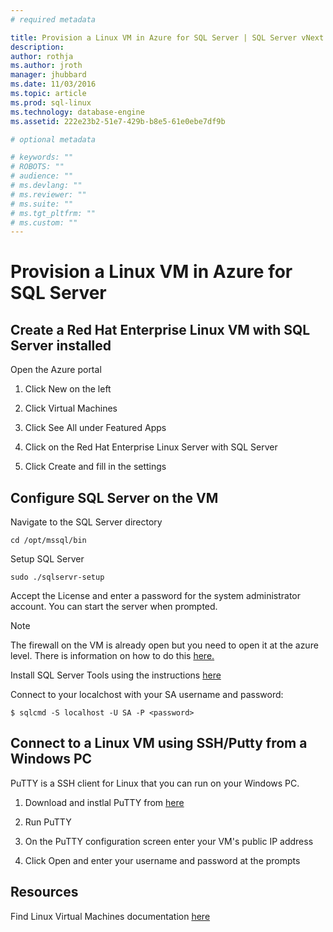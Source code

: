 ```yaml
---
# required metadata

title: Provision a Linux VM in Azure for SQL Server | SQL Server vNext CTP1
description: 
author: rothja 
ms.author: jroth 
manager: jhubbard
ms.date: 11/03/2016
ms.topic: article
ms.prod: sql-linux
ms.technology: database-engine
ms.assetid: 222e23b2-51e7-429b-b8e5-61e0ebe7df9b

# optional metadata

# keywords: ""
# ROBOTS: ""
# audience: ""
# ms.devlang: ""
# ms.reviewer: ""
# ms.suite: ""
# ms.tgt_pltfrm: ""
# ms.custom: ""
---
```

# Provision a Linux VM in Azure for SQL Server

## Create a Red Hat Enterprise Linux VM with SQL Server installed

Open the Azure portal

1. Click New on the left

2. Click Virtual Machines

3. Click See All under Featured Apps

4. Click on the Red Hat Enterprise Linux Server with SQL Server

5. Click Create and fill in the settings

## Configure SQL Server on the VM

Navigate to the SQL Server directory

    cd /opt/mssql/bin

Setup SQL Server

    sudo ./sqlservr-setup 

Accept the License and enter a password for the system administrator account. You can start the server when prompted.

> [!NOTE]
> The firewall on the VM is already open but you need to open it at the azure level. 
There is information on how to do this [here.](https://azure.microsoft.com/en-us/documentation/articles/virtual-machines-windows-nsg-quickstart-portal/)


Install SQL Server Tools using the instructions [here](sql-server-linux-setup-red-hat.md#tools)

Connect to your localchost with your SA username and password:

    $ sqlcmd -S localhost -U SA -P <password>

## Connect to a Linux VM using SSH/Putty from a Windows PC

PuTTY is a SSH client for Linux that you can run on your Windows PC.

1. Download and instlal PuTTY from [here](http://www.chiark.greenend.org.uk/~sgtatham/putty/download.html)

2. Run PuTTY

3. On the PuTTY configuration screen enter your VM's public IP address

4. Click Open and enter your username and password at the prompts

## Resources
Find Linux Virtual Machines documentation [here](https://azure.microsoft.com/en-us/documentation/services/virtual-machines/linux/)
